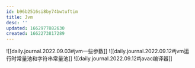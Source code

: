 ```yaml
---
id: b96b2516si8by74bwtuftim
title: Jvm
desc: ''
updated: 1662977882630
created: 1662273817289
---
```

![[daily.journal.2022.09.03#jvm一些参数]]
![[daily.journal.2022.09.12#jvm运行时常量池和字符串常量池]]
![[daily.journal.2022.09.12#javac编译器]]